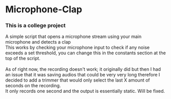 # Microphone-Clap
### This is a college project
A simple script that opens a microphone stream using your main microphone and detects a clap <br>
This works by checking your microphone input to check if any noise exceeds a set threshold, you can change this in the constants section at the top of the script. <br> <br>
As of right now, the recording doesn't work; it originally did but then I had an issue that it was saving audios that could be very very long therefore I decided to add a trimmer that would only select the last X amount of seconds on the recording. <br>
It only records one second and the output is essentially static. Will be fixed.
